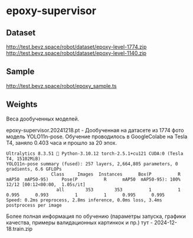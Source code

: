 # epoxy-supervisor

Dataset
-------
http://test.bevz.space/robot/dataset/epoxy-level-1774.zip
http://test.bevz.space/robot/dataset/epoxy-level-1140.zip


Sample
------
http://test.bevz.space/robot/epoxy_sample.ts

Weights
-------
Веса дообученных моделей.

epoxy-supervisor.20241218.pt - Дообученная на датасете из 1774 фото модель YOLO11n-pose.
Обучение проводилось в GoogleColabe на Tesla T4, заняло 0.403 часа и прошло за 20 эпох.
```
Ultralytics 8.3.51 🚀 Python-3.10.12 torch-2.5.1+cu121 CUDA:0 (Tesla T4, 15102MiB)
YOLO11n-pose summary (fused): 257 layers, 2,664,805 parameters, 0 gradients, 6.6 GFLOPs
                 Class     Images  Instances      Box(P          R      mAP50  mAP50-95)     Pose(P          R      mAP50  mAP50-95): 100% 12/12 [00:12<00:00,  1.05s/it]
                   all        353        353          1          1      0.995      0.993          1          1      0.995      0.995
Speed: 0.2ms preprocess, 2.8ms inference, 0.0ms loss, 3.4ms postprocess per image
```
Более полная информация по обучению (параметры запуска, графики качества, примеры валидационных картинкок и пр.) тут - 2024-12-18.train.zip
